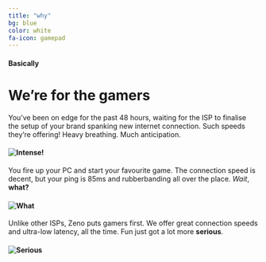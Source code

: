 ```yaml
---
title: "why"
bg: blue
color: white
fa-icon: gamepad
---
```


#### Basically

# We’re for the gamers

You’ve been on edge for the past 48 hours, waiting for the ISP to finalise the setup of your brand spanking new internet connection. Such speeds they’re offering! Heavy breathing. Much anticipation. 

#### ![Intense!](http://i3.kym-cdn.com/photos/images/newsfeed/000/612/917/02d.gif "WOW")

You fire up your PC and start your favourite game. The connection speed is decent, but your ping is 85ms and rubberbanding all over the place. *Wait*, **what?**

#### ![What](https://24.media.tumblr.com/ea0deff2a634c1f5503d88d4af298ba1/tumblr_n1sjpnqwic1r6s5zro2_250.gif "what")

Unlike other ISPs, Zeno puts gamers first. We offer great connection speeds and ultra-low latency, all the time. Fun just got a lot more **serious**.

#### ![Serious](http://www.reactiongifs.com/wp-content/uploads/2013/07/internet.gif "Serious")
